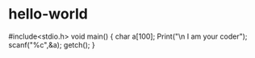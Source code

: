 # hello-world
#include<stdio.h>
void main()
{ 
char a[100];
Print("\n I am your coder");
scanf("%c",&a);
getch();
}
